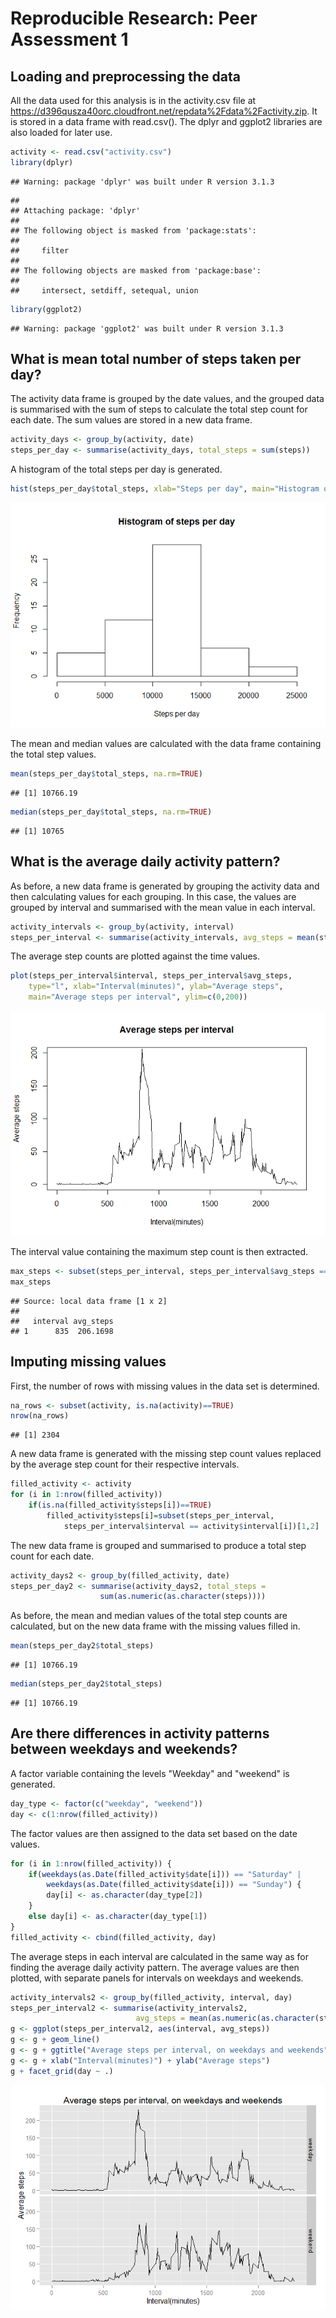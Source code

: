 # Reproducible Research: Peer Assessment 1


## Loading and preprocessing the data

All the data used for this analysis is in the activity.csv file at https://d396qusza40orc.cloudfront.net/repdata%2Fdata%2Factivity.zip.  It is stored in a data frame with read.csv().  The dplyr and ggplot2 libraries are also loaded for later use.


```r
activity <- read.csv("activity.csv")
library(dplyr)
```

```
## Warning: package 'dplyr' was built under R version 3.1.3
```

```
## 
## Attaching package: 'dplyr'
## 
## The following object is masked from 'package:stats':
## 
##     filter
## 
## The following objects are masked from 'package:base':
## 
##     intersect, setdiff, setequal, union
```

```r
library(ggplot2)
```

```
## Warning: package 'ggplot2' was built under R version 3.1.3
```


## What is mean total number of steps taken per day?

The activity data frame is grouped by the date values, and the grouped data is summarised with the sum of steps to calculate the total step count for each date.  The sum values are stored in a new data frame.


```r
activity_days <- group_by(activity, date)
steps_per_day <- summarise(activity_days, total_steps = sum(steps))
```

A histogram of the total steps per day is generated.


```r
hist(steps_per_day$total_steps, xlab="Steps per day", main="Histogram of steps per day")
```

![](PA1_template_files/figure-html/unnamed-chunk-3-1.png) 

The mean and median values are calculated with the data frame containing the total step values.


```r
mean(steps_per_day$total_steps, na.rm=TRUE)
```

```
## [1] 10766.19
```

```r
median(steps_per_day$total_steps, na.rm=TRUE)
```

```
## [1] 10765
```


## What is the average daily activity pattern?

As before, a new data frame is generated by grouping the activity data and then calculating values for each grouping.  In this case, the values are grouped by interval and summarised with the mean value in each interval.


```r
activity_intervals <- group_by(activity, interval)
steps_per_interval <- summarise(activity_intervals, avg_steps = mean(steps, na.rm=TRUE))
```

The average step counts are plotted against the time values.


```r
plot(steps_per_interval$interval, steps_per_interval$avg_steps, 
    type="l", xlab="Interval(minutes)", ylab="Average steps", 
    main="Average steps per interval", ylim=c(0,200))
```

![](PA1_template_files/figure-html/unnamed-chunk-6-1.png) 

The interval value containing the maximum step count is then extracted.


```r
max_steps <- subset(steps_per_interval, steps_per_interval$avg_steps == max(steps_per_interval$avg_steps))
max_steps
```

```
## Source: local data frame [1 x 2]
## 
##   interval avg_steps
## 1      835  206.1698
```

## Imputing missing values

First, the number of rows with missing values in the data set is determined.


```r
na_rows <- subset(activity, is.na(activity)==TRUE)
nrow(na_rows)
```

```
## [1] 2304
```

A new data frame is generated with the missing step count values replaced by the average step count for their respective intervals. 


```r
filled_activity <- activity
for (i in 1:nrow(filled_activity))
    if(is.na(filled_activity$steps[i])==TRUE)
        filled_activity$steps[i]=subset(steps_per_interval, 
            steps_per_interval$interval == activity$interval[i])[1,2]
```

The new data frame is grouped and summarised to produce a total step count for each date.


```r
activity_days2 <- group_by(filled_activity, date)
steps_per_day2 <- summarise(activity_days2, total_steps = 
                    sum(as.numeric(as.character(steps))))
```

As before, the mean and median values of the total step counts are calculated, but on the new data frame with the missing values filled in.


```r
mean(steps_per_day2$total_steps)
```

```
## [1] 10766.19
```

```r
median(steps_per_day2$total_steps)
```

```
## [1] 10766.19
```

## Are there differences in activity patterns between weekdays and weekends?

A factor variable containing the levels "Weekday" and "weekend" is generated.


```r
day_type <- factor(c("weekday", "weekend"))
day <- c(1:nrow(filled_activity))
```

The factor values are then assigned to the data set based on the date values.


```r
for (i in 1:nrow(filled_activity)) {
    if(weekdays(as.Date(filled_activity$date[i])) == "Saturday" |
        weekdays(as.Date(filled_activity$date[i])) == "Sunday") {
        day[i] <- as.character(day_type[2])
    }
    else day[i] <- as.character(day_type[1])
}
filled_activity <- cbind(filled_activity, day)
```

The average steps in each interval are calculated in the same way as for finding the average daily activity pattern.  The average values are then plotted, with separate panels for intervals on weekdays and weekends.


```r
activity_intervals2 <- group_by(filled_activity, interval, day)
steps_per_interval2 <- summarise(activity_intervals2, 
                            avg_steps = mean(as.numeric(as.character(steps))))
g <- ggplot(steps_per_interval2, aes(interval, avg_steps))
g <- g + geom_line()
g <- g + ggtitle("Average steps per interval, on weekdays and weekends")
g <- g + xlab("Interval(minutes)") + ylab("Average steps")
g + facet_grid(day ~ .)
```

![](PA1_template_files/figure-html/unnamed-chunk-14-1.png) 

